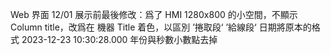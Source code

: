 Web 界面 12/01 展示前最後修改：爲了 HMI 1280x800 的小空間，不顯示 Column title，改爲在 機器 Title 着色，以區別 ’捲取段‘ ’給線段‘
日期將原本的格式 2023-12-23 10:30:28.000 年份與秒數小數點去掉